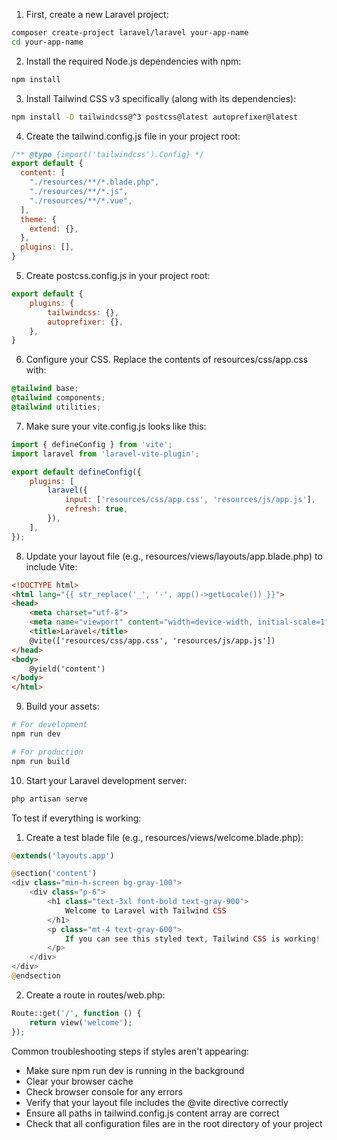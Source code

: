 
1. First, create a new Laravel project:
```bash
composer create-project laravel/laravel your-app-name
cd your-app-name
```

2. Install the required Node.js dependencies with npm:
```bash
npm install
```

3. Install Tailwind CSS v3 specifically (along with its dependencies):
```bash
npm install -D tailwindcss@^3 postcss@latest autoprefixer@latest
```

4. Create the tailwind.config.js file in your project root:
```javascript
/** @type {import('tailwindcss').Config} */
export default {
  content: [
    "./resources/**/*.blade.php",
    "./resources/**/*.js",
    "./resources/**/*.vue",
  ],
  theme: {
    extend: {},
  },
  plugins: [],
}
```

5. Create postcss.config.js in your project root:
```javascript
export default {
    plugins: {
        tailwindcss: {},
        autoprefixer: {},
    },
}
```

6. Configure your CSS. Replace the contents of resources/css/app.css with:
```css
@tailwind base;
@tailwind components;
@tailwind utilities;
```

7. Make sure your vite.config.js looks like this:
```javascript
import { defineConfig } from 'vite';
import laravel from 'laravel-vite-plugin';

export default defineConfig({
    plugins: [
        laravel({
            input: ['resources/css/app.css', 'resources/js/app.js'],
            refresh: true,
        }),
    ],
});
```

8. Update your layout file (e.g., resources/views/layouts/app.blade.php) to include Vite:
```html
<!DOCTYPE html>
<html lang="{{ str_replace('_', '-', app()->getLocale()) }}">
<head>
    <meta charset="utf-8">
    <meta name="viewport" content="width=device-width, initial-scale=1">
    <title>Laravel</title>
    @vite(['resources/css/app.css', 'resources/js/app.js'])
</head>
<body>
    @yield('content')
</body>
</html>
```

9. Build your assets:
```bash
# For development
npm run dev

# For production
npm run build
```

10. Start your Laravel development server:
```bash
php artisan serve
```

To test if everything is working:

1. Create a test blade file (e.g., resources/views/welcome.blade.php):
```php
@extends('layouts.app')

@section('content')
<div class="min-h-screen bg-gray-100">
    <div class="p-6">
        <h1 class="text-3xl font-bold text-gray-900">
            Welcome to Laravel with Tailwind CSS
        </h1>
        <p class="mt-4 text-gray-600">
            If you can see this styled text, Tailwind CSS is working!
        </p>
    </div>
</div>
@endsection
```

2. Create a route in routes/web.php:
```php
Route::get('/', function () {
    return view('welcome');
});
```

Common troubleshooting steps if styles aren't appearing:
- Make sure npm run dev is running in the background
- Clear your browser cache
- Check browser console for any errors
- Verify that your layout file includes the @vite directive correctly
- Ensure all paths in tailwind.config.js content array are correct
- Check that all configuration files are in the root directory of your project

